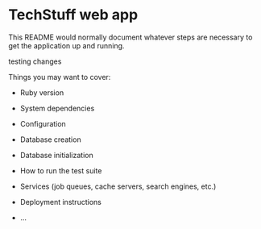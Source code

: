 # TechStuff web app

This README would normally document whatever steps are necessary to get the
application up and running.

testing changes

Things you may want to cover:

* Ruby version

* System dependencies

* Configuration

* Database creation

* Database initialization

* How to run the test suite

* Services (job queues, cache servers, search engines, etc.)

* Deployment instructions

* ...
